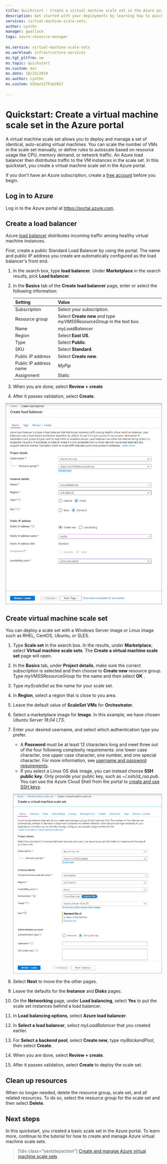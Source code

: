 ```yaml
---
title: Quickstart - Create a virtual machine scale set in the Azure portal
description: Get started with your deployments by learning how to quickly create a virtual machine scale the Azure portal.
services: virtual-machine-scale-sets. 
author: cynthn
manager: gwallace
tags: azure-resource-manager

ms.service: virtual-machine-scale-sets
ms.workload: infrastructure-services
ms.tgt_pltfrm: vm
ms.topic: quickstart
ms.custom: mvc
ms.date: 10/23/2019
ms.author: cynthn
ms.custom: H1Hack27Feb2017

---
```


# Quickstart: Create a virtual machine scale set in the Azure portal

A virtual machine scale set allows you to deploy and manage a set of identical, auto-scaling virtual machines. You can scale the number of VMs in the scale set manually, or define rules to autoscale based on resource usage like CPU, memory demand, or network traffic. An Azure load balancer then distributes traffic to the VM instances in the scale set. In this quickstart, you create a virtual machine scale set in the Azure portal.

If you don't have an Azure subscription, create a [free account](https://azure.microsoft.com/free/?WT.mc_id=A261C142F) before you begin.


## Log in to Azure
Log in to the Azure portal at https://portal.azure.com.

## Create a load balancer

Azure [load balancer](../load-balancer/load-balancer-overview.md) distributes incoming traffic among healthy virtual machine instances. 

First, create a public Standard Load Balancer by using the portal. The name and public IP address you create are automatically configured as the load balancer's front end.

1. In the search box, type **load balancer**. Under **Marketplace** in the search results, pick **Load balancer**.
1. In the **Basics** tab of the **Create load balancer** page, enter or select the following information:

    | Setting                 | Value   |
    | ---| ---|
    | Subscription  | Select your subscription.    |    
    | Resource group | Select **Create new** and type *myVMSSResourceGroup* in the text box.|
    | Name           | *myLoadBalancer*         |
    | Region         | Select **East US**.       |
    | Type          | Select **Public**.       |
    | SKU           | Select **Standard**.       |
    | Public IP address | Select **Create new**. |
    | Public IP address name  | *MyPip*   |
    | Assignment| Static |

1. When you are done, select **Review + create** 
1. After it passes validation, select **Create**. 

![Create a load balancer](./media/virtual-machine-scale-sets-create-portal/load-balancer.png)

## Create virtual machine scale set
You can deploy a scale set with a Windows Server image or Linux image such as RHEL, CentOS, Ubuntu, or SLES.

1. Type **Scale set** in the search box. In the results, under **Marketplace**, select **Virtual machine scale sets**. The **Create a virtual machine scale set** page will open. 
1. In the **Basics** tab, under **Project details**, make sure the correct subscription is selected and then choose to **Create new** resource group. Type *myVMSSResourceGroup* for the name and then select **OK** . 
1. Type *myScaleSet* as the name for your scale set.
1. In **Region**, select a region that is close to you area.
1. Leave the default value of **ScaleSet VMs** for **Orchestrator**.
1. Select a marketplace image for **Image**. In this example, we have chosen *Ubuntu Server 18.04 LTS*.
1. Enter your desired username, and select which authentication type you prefer.
   - A **Password** must be at least 12 characters long and meet three out of the four following complexity requirements: one lower case character, one upper case character, one number, and one special character. For more information, see [username and password requirements](../virtual-machines/windows/faq.md#what-are-the-username-requirements-when-creating-a-vm).
   - If you select a Linux OS disk image, you can instead choose **SSH public key**. Only provide your public key, such as *~/.ssh/id_rsa.pub*. You can use the Azure Cloud Shell from the portal to [create and use SSH keys](../virtual-machines/linux/mac-create-ssh-keys.md).
   
	![Create a virtual machine scale set](./media/virtual-machine-scale-sets-create-portal/quick-create-scaleset.png)

1. Select **Next** to move the the other pages. 
1. Leave the defaults for the **Instance** and **Disks** pages.
1. On the **Networking** page, under **Load balancing**, select **Yes** to put the scale set instances behind a load balancer. 
1. In **Load balancing options**, select **Azure load balancer**.
1. In **Select a load balancer**, select *myLoadBalancer* that you created earlier.
1. For **Select a backend pool**, select **Create new**, type *myBackendPool*, then select **Create**.
1. When you are done, select **Review + create**. 
1. After it passes validation, select **Create** to deploy the scale set.


## Clean up resources
When no longer needed, delete the resource group, scale set, and all related resources. To do so, select the resource group for the scale set and then select **Delete**.


## Next steps
In this quickstart, you created a basic scale set in the Azure portal. To learn more, continue to the tutorial for how to create and manage Azure virtual machine scale sets.

> [!div class="nextstepaction"]
> [Create and manage Azure virtual machine scale sets](tutorial-create-and-manage-powershell.md)
